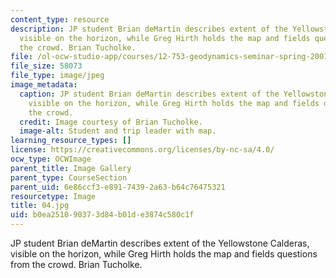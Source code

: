 ```yaml
---
content_type: resource
description: JP student Brian deMartin describes extent of the Yellowstone Calderas,
  visible on the horizon, while Greg Hirth holds the map and fields questions from
  the crowd. Brian Tucholke.
file: /ol-ocw-studio-app/courses/12-753-geodynamics-seminar-spring-2001/b0ea251090373d84b01de3874c580c1f_04.jpg
file_size: 58073
file_type: image/jpeg
image_metadata:
  caption: JP student Brian deMartin describes extent of the Yellowstone Calderas,
    visible on the horizon, while Greg Hirth holds the map and fields questions from
    the crowd.
  credit: Image courtesy of Brian Tucholke.
  image-alt: Student and trip leader with map.
learning_resource_types: []
license: https://creativecommons.org/licenses/by-nc-sa/4.0/
ocw_type: OCWImage
parent_title: Image Gallery
parent_type: CourseSection
parent_uid: 6e86ccf3-e891-7439-2a63-b64c76475321
resourcetype: Image
title: 04.jpg
uid: b0ea2510-9037-3d84-b01d-e3874c580c1f
---
```

JP student Brian deMartin describes extent of the Yellowstone Calderas, visible on the horizon, while Greg Hirth holds the map and fields questions from the crowd. Brian Tucholke.